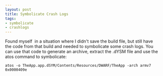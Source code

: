 ```yaml
--- 
layout: post
title: Symbolicate Crash Logs
tags: 
- symbolicate
- crashlogs
---
```

Found myself  in a situation where I didn't save the build file, but still
have the code from that build and needed to symbolicate some crash logs. You
can use that code to generate an archive, extract the .dYSM file and use the
atos command to symbolicate:

    
    atos -o TheApp.app.dSYM/Contents/Resources/DWARF/TheApp -arch armv7 0x0000409e

